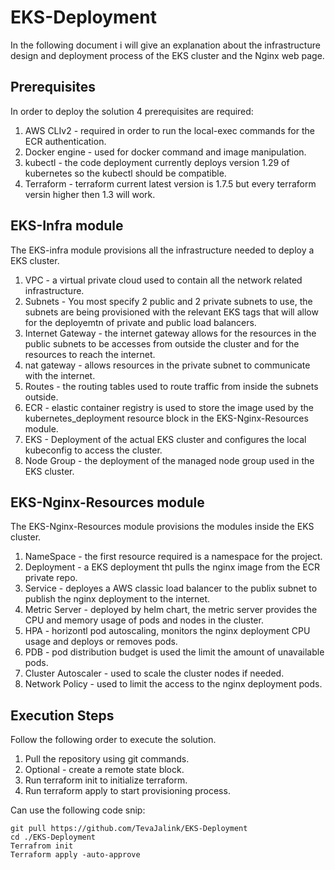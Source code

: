 # EKS-Deployment
In the following document i will give an explanation about the infrastructure design and deployment process of the EKS cluster and the Nginx web page.

## Prerequisites
In order to deploy the solution 4 prerequisites are required:
1. AWS CLIv2 - required in order to run the local-exec commands for the ECR authentication.
2. Docker engine - used for docker command and image manipulation.
3. kubectl - the code deployment currently deploys version 1.29 of kubernetes so the kubectl should be compatible.
4. Terraform - terraform current latest version is 1.7.5 but every terraform versin higher then 1.3 will work.

## EKS-Infra module
The EKS-infra module provisions all the infrastructure needed to deploy a EKS cluster.

1. VPC - a virtual private cloud used to contain all the network related infrastructure.
2. Subnets - You most specify 2 public and 2 private subnets to use, the subnets are being provisioned with the relevant EKS tags that will allow for the deployemtn of private and public load balancers.
3. Internet Gateway - the internet gateway allows for the resources in the public subnets to be accesses from outside the cluster and for the resources to reach the internet.
4. nat gateway - allows resources in the private subnet to communicate with the internet.
5. Routes - the routing tables used to route traffic from inside the subnets outside.
6. ECR - elastic container registry is used to store the image used by the kubernetes_deployment resource block in the EKS-Nginx-Resources module.
7. EKS - Deployment of the actual EKS cluster and configures the local kubeconfig to access the cluster.
8. Node Group - the deployment of the managed node group used in the EKS cluster.

## EKS-Nginx-Resources module
The EKS-Nginx-Resources module provisions the modules inside the EKS cluster.

1. NameSpace - the first resource required is a namespace for the project.
2. Deployment - a EKS deployment tht pulls the nginx image from the ECR private repo.
3. Service - deployes a AWS classic load balancer to the publix subnet to publish the nginx deployment to the internet.
4. Metric Server - deployed by helm chart, the metric server provides the CPU and memory usage of pods and nodes in the cluster.
5. HPA - horizontl pod autoscaling, monitors the nginx deployment CPU usage and deploys or removes pods.
6. PDB - pod distribution budget is used the limit the amount of unavailable pods.
7. Cluster Autoscaler - used to scale the cluster nodes if needed.
8. Network Policy - used to limit the access to the nginx deployment pods.


## Execution Steps
Follow the following order to execute the solution.

1. Pull the repository using git commands.
2. Optional - create a remote state block.
3. Run terraform init to initialize terraform.
4. Run terraform apply to start provisioning process.

Can use the following code snip:
~~~
git pull https://github.com/TevaJalink/EKS-Deployment
cd ./EKS-Deployment
Terrafrom init
Terraform apply -auto-approve
~~~
